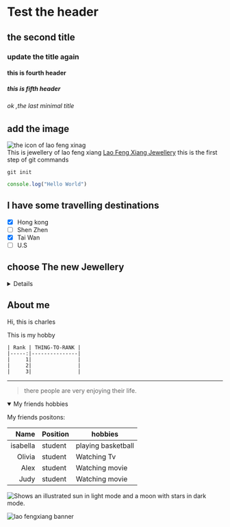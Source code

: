 
# Test the header
<!-- update the readme.md file later -->
## the second title
### update the title again
#### this is fourth header
##### this is fifth header
###### ok ,the last minimal title

## add the image
![ the icon of lao feng xinag ](https://www.laofengxiang.com/images/logo.png)\
This is jewellery of lao feng xiang 
[Lao Feng Xiang Jewellery](https://www.laofengxiang.com/)
this is the first step of git commands
```
git init
```
``` javascript
console.log("Hello World")
```
## I have some travelling destinations 
- [x] Hong kong
- [ ] Shen Zhen
- [x] Tai Wan
- [ ] U.S

## choose The new Jewellery
<details >
  <p>the banner</p>
  
  ![lao fengxiang banner](https://www.laofengxiang.com/images/botImg.jpg)

</details>


## About me 
Hi, this is charles 

This is my hobby 
```
| Rank | THING-TO-RANK |
|-----:|---------------|
|     1|               |
|     2|               |
|     3|               |
```
---
> there people are very enjoying their life.

<details open>
<summary>My friends hobbies</summary>
<p>My friends positons:</p>

|Name|Position|hobbies|
|----:|-------|-------|
|isabella|student|playing basketball|
|Olivia|student|Watching Tv|
|Alex|student|Watching movie|
|Judy|student|Watching movie|

</details>





<picture>
  <source media="(prefers-color-scheme: dark)" srcset="https://user-images.githubusercontent.com/25423296/163456776-7f95b81a-f1ed-45f7-b7ab-8fa810d529fa.png">
  <source media="(prefers-color-scheme: light)" srcset="https://user-images.githubusercontent.com/25423296/163456779-a8556205-d0a5-45e2-ac17-42d089e3c3f8.png">
  <img alt="Shows an illustrated sun in light mode and a moon with stars in dark mode." src="https://user-images.githubusercontent.com/25423296/163456779-a8556205-d0a5-45e2-ac17-42d089e3c3f8.png">
</picture>
 
  
  ![lao fengxiang banner](https://www.laofengxiang.com/images/botImg.jpg)
